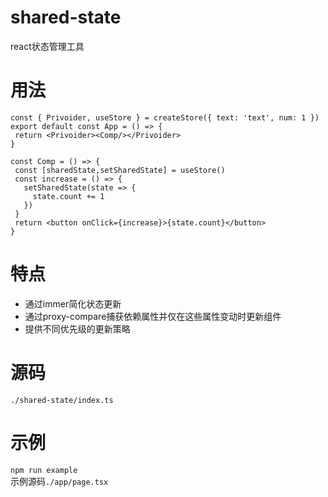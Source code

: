 # shared-state
react状态管理工具
# 用法
```tsx
const { Privoider, useStore } = createStore({ text: 'text', num: 1 })
export default const App = () => {
 return <Privoider><Comp/></Privoider>
}

const Comp = () => {
 const [sharedState,setSharedState] = useStore()
 const increase = () => {
   setSharedState(state => {
     state.count += 1
   })
 }
 return <button onClick={increase}>{state.count}</button>
}
 ```
# 特点
* 通过immer简化状态更新
* 通过proxy-compare捕获依赖属性并仅在这些属性变动时更新组件
* 提供不同优先级的更新策略
# 源码
`./shared-state/index.ts`
# 示例
`npm run example`  
示例源码`./app/page.tsx`
